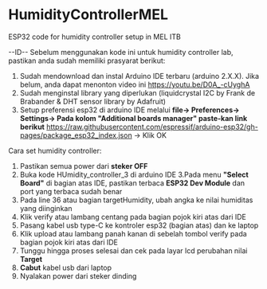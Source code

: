# HumidityControllerMEL
ESP32 code for humidity controller setup in MEL ITB

--ID--
Sebelum menggunakan kode ini untuk humidity controller lab, pastikan anda sudah memiliki prasyarat berikut:
1. Sudah mendownload dan instal Arduino IDE terbaru (arduino 2.X.X). Jika belum, anda dapat menonton video ini https://youtu.be/D0A_-cUyghA
2. Sudah menginstal library yang diperlukan (liquidcrystal I2C by Frank de  Brabander & DHT sensor library by Adafruit)
3. Setup preferensi esp32 di arduino IDE melalui **file-> Preferences-> Settings-> Pada kolom "Additional boards manager" paste-kan link berikut** https://raw.githubusercontent.com/espressif/arduino-esp32/gh-pages/package_esp32_index.json -> Klik OK

Cara set humidity controller:
1. Pastikan semua power dari **steker OFF**
2. Buka kode HUmidity_controller_3 di arduino IDE
3.Pada menu **"Select Board"** di bagian atas IDE, pastikan terbaca **ESP32 Dev Module** dan port yang terbaca sudah benar
4. Pada line 36 atau bagian targetHumidity, ubah angka ke nilai humiditas yang diinginkan
5. Klik verify atau lambang centang pada bagian pojok kiri atas dari IDE
6. Pasang kabel usb type-C ke kontroler esp32 (bagian atas) dan ke laptop
7. Klik upload atau lambang panah kanan di sebelah tombol verify pada bagian pojok kiri atas dari IDE
8. Tunggu hingga proses selesai dan cek pada layar lcd perubahan nilai **Target**
9. **Cabut** kabel usb dari laptop
10. Nyalakan power dari steker dinding 


